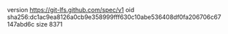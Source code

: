 version https://git-lfs.github.com/spec/v1
oid sha256:dc1ac9ea8126a0cb9e358999fff630c10abe536408df0fa206706c67147abd6c
size 8371
